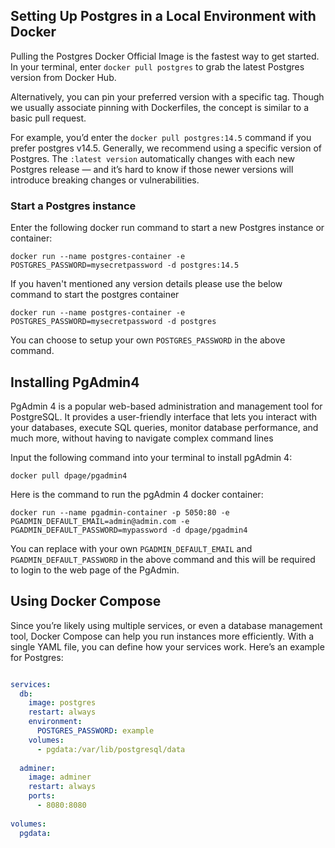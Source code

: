 ## Setting Up Postgres in a Local Environment with Docker

Pulling the Postgres Docker Official Image is the fastest way to get started. 
In your terminal, enter ``docker pull postgres`` to grab the latest Postgres version from Docker Hub. 

Alternatively, you can pin your preferred version with a specific tag. Though we usually associate pinning with Dockerfiles, the concept is similar to a basic pull request. 

For example, you’d enter the ``docker pull postgres:14.5`` command if you prefer postgres v14.5. Generally, we recommend using a specific version of Postgres. 
The ``:latest version`` automatically changes with each new Postgres release — and it’s hard to know if those newer versions will introduce breaking changes or vulnerabilities.

### Start a Postgres instance
Enter the following docker run command to start a new Postgres instance or container: 

``docker run --name postgres-container -e POSTGRES_PASSWORD=mysecretpassword -d postgres:14.5``

If you haven't mentioned any version details please use the below command to start the postgres container

``docker run --name postgres-container -e POSTGRES_PASSWORD=mysecretpassword -d postgres``

You can choose to setup your own ``POSTGRES_PASSWORD`` in the above command.

## Installing PgAdmin4

PgAdmin 4 is a popular web-based administration and management tool for PostgreSQL. It provides a user-friendly interface that lets you interact with your databases, execute SQL queries, monitor database performance, and much more, without having to navigate complex command lines


Input the following command into your terminal to install pgAdmin 4:

``docker pull dpage/pgadmin4``

Here is the command to run the pgAdmin 4 docker container:

``docker run --name pgadmin-container -p 5050:80 -e PGADMIN_DEFAULT_EMAIL=admin@admin.com -e PGADMIN_DEFAULT_PASSWORD=mypassword -d dpage/pgadmin4``

You can replace with your own ``PGADMIN_DEFAULT_EMAIL`` and ``PGADMIN_DEFAULT_PASSWORD`` in the above command and this will be required to login to the web page of the PgAdmin.


## Using Docker Compose

Since you’re likely using multiple services, or even a database management tool, Docker Compose can help you run instances more efficiently. With a single YAML file, you can define how your services work. Here’s an example for Postgres:

```yaml

services:
  db:
    image: postgres
    restart: always
    environment:
      POSTGRES_PASSWORD: example
    volumes:
      - pgdata:/var/lib/postgresql/data 
 
  adminer:
    image: adminer
    restart: always
    ports:
      - 8080:8080
 
volumes:
  pgdata:
```
